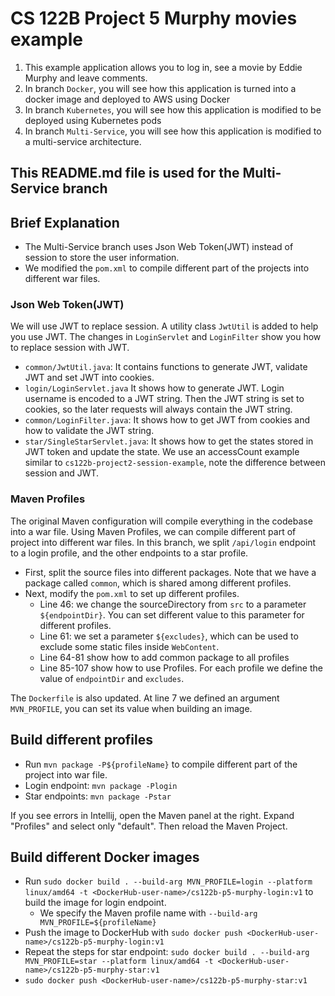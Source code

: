 # CS 122B Project 5 Murphy movies example

1. This example application allows you to log in, see a movie by Eddie Murphy and leave comments.
2. In branch `Docker`, you will see how this application is turned into a docker image and deployed to AWS using Docker
3. In branch `Kubernetes`, you will see how this application is modified to be deployed using Kubernetes pods
4. In branch `Multi-Service`, you will see how this application is modified to a multi-service architecture.

## This README.md file is used for the Multi-Service branch

## Brief Explanation

- The Multi-Service branch uses Json Web Token(JWT) instead of session to store the user information. 
- We modified the `pom.xml` to compile different part of the projects into different war files.

### Json Web Token(JWT)

We will use JWT to replace session. A utility class `JwtUtil` is added to help you use JWT. 
The changes in `LoginServlet` and `LoginFilter` show you how to replace session with JWT.
- `common/JwtUtil.java`: It contains functions to generate JWT, validate JWT and set JWT into cookies.
- `login/LoginServlet.java` It shows how to generate JWT. Login username is encoded to a JWT string. Then the JWT string is set to cookies, so the later requests will always contain the JWT string.
- `common/LoginFilter.java`: It shows how to get JWT from cookies and how to validate the JWT string. 
- `star/SingleStarServlet.java`: It shows how to get the states stored in JWT token and update the state. We use an accessCount example similar to `cs122b-project2-session-example`, note the difference between session and JWT.

### Maven Profiles
The original Maven configuration will compile everything in the codebase into a war file. Using Maven Profiles, we can compile different part of project into different war files.
In this branch, we split `/api/login` endpoint to a login profile, and the other endpoints to a star profile.
- First, split the source files into different packages. Note that we have a package called `common`, which is shared among different profiles.
- Next, modify the `pom.xml` to set up different profiles. 
  - Line 46: we change the sourceDirectory from `src` to a parameter `${endpointDir}`. You can set different value to this parameter for different profiles. 
  - Line 61: we set a parameter `${excludes}`, which can be used to exclude some static files inside `WebContent`.
  - Line 64-81 show how to add common package to all profiles
  - Line 85-107 show how to use Profiles. For each profile we define the value of `endpointDir` and `excludes`.

The `Dockerfile` is also updated. At line 7 we defined an argument `MVN_PROFILE`, you can set its value when building an image.

## Build different profiles
- Run `mvn package -P${profileName}` to compile different part of the project into war file.
- Login endpoint: `mvn package -Plogin`
- Star endpoints: `mvn package -Pstar`

If you see errors in Intellij, open the Maven panel at the right. Expand "Profiles" and select only "default". Then reload the Maven Project.

## Build different Docker images

- Run `sudo docker build . --build-arg MVN_PROFILE=login --platform linux/amd64 -t <DockerHub-user-name>/cs122b-p5-murphy-login:v1` to build the image for login endpoint.
  - We specify the Maven profile name with `--build-arg MVN_PROFILE=${profileName}`
- Push the image to DockerHub with `sudo docker push <DockerHub-user-name>/cs122b-p5-murphy-login:v1`
- Repeat the steps for star endpoint: `sudo docker build . --build-arg MVN_PROFILE=star --platform linux/amd64 -t <DockerHub-user-name>/cs122b-p5-murphy-star:v1`
- `sudo docker push <DockerHub-user-name>/cs122b-p5-murphy-star:v1`
